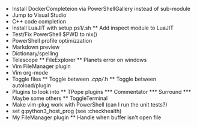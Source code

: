 * Install DockerCompleteion via PowerShellGallery instead of sub-module
* Jump to Visual Studio
* C++ code completion
* Install LuaJIT with setup.ps1/.sh
** Add inspect module to LuaJIT
* Test/Fix PowerShell $PWD to nix()
* PowerShell profile optimizzation
* Markdown preview
* Dictionary/spelling
* Telescope
** FileExplorer
** Planets error on windows
* Vim FileManager plugin
* Vim org-mode
* Toggle files
** Toggle between *.cpp/*.h
** Toggle between autoload/plugin
* Plugins to look into
** TPope plugins
*** Commentator
*** Surround
*** Maybe some others
** ToggleTerminal
* Make vim-plug work with PowerShell (can I run the unit tests?)
* set g:python3_host_prog (see :checkhealth)
* My FileManager plugin
** Handle when buffer isn't open file
